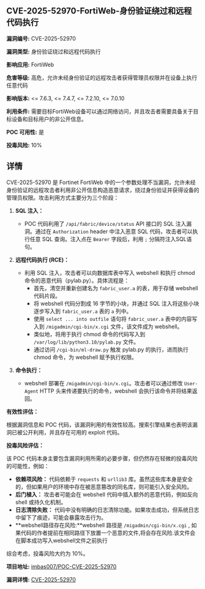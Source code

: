 ## CVE-2025-52970-FortiWeb-身份验证绕过和远程代码执行

**漏洞编号:** CVE-2025-52970

**漏洞类型:** 身份验证绕过和远程代码执行

**影响应用:** FortiWeb

**危害等级:** 高危，允许未经身份验证的远程攻击者获得管理员权限并在设备上执行任意代码

**影响版本:** <= 7.6.3, <= 7.4.7, <= 7.2.10, <= 7.0.10

**利用条件:** 需要目标FortiWeb设备可以通过网络访问，并且攻击者需要具备关于目标设备和目标用户的非公开信息。

**POC 可用性:** 是

**投毒风险:** 10%

## 详情

CVE-2025-52970 是 Fortinet FortiWeb 中的一个参数处理不当漏洞，允许未经身份验证的远程攻击者利用非公开信息构造恶意请求，绕过身份验证并获得设备的管理员权限。攻击利用方式主要分为三个阶段：

1.  **SQL 注入：**
    *   POC 代码利用了 `/api/fabric/device/status` API 接口的 SQL 注入漏洞。通过在 `Authorization` header 中注入恶意 SQL 代码，攻击者可以执行任意 SQL 查询。注入点在 `Bearer` 字段后，利用 `;` 分隔符注入SQL语句。

2.  **远程代码执行 (RCE)：**
    *   利用 SQL 注入，攻击者可以向数据库表中写入 webshell 和执行 chmod 命令的恶意代码（pylab.py）。具体流程是：
        *   首先，清空并重新创建名为 `fabric_user.a` 的表，用于存储 webshell 代码片段。
        *   将 webshell 代码分割成 16 字节的小块，并通过 SQL 注入将这些小块逐步写入到 `fabric_user.a` 表的 `a` 列中。
        *   使用 `select ... into outfile` 语句将 `fabric_user.a` 表中的内容写入到 `/migadmin/cgi-bin/x.cgi` 文件，该文件成为 webshell。
        *   类似地，将用于执行 chmod 命令的代码写入到 `/var/log/lib/python3.10/pylab.py` 文件。
        *   通过访问 `/cgi-bin/ml-draw.py` 触发 pylab.py 的执行，进而执行 chmod 命令，为 webshell 赋予执行权限。

3.  **命令执行：**
    *   webshell 部署在 `/migadmin/cgi-bin/x.cgi`。攻击者可以通过修改 `User-Agent` HTTP 头来传递要执行的命令，webshell 会执行该命令并将结果返回。

**有效性评估：**

根据漏洞信息和 POC 代码，该漏洞利用的有效性较高。搜索引擎结果也表明该漏洞已被公开利用，并且存在可用的 exploit 代码。

**投毒风险评估：**

该 POC 代码本身主要包含漏洞利用所需的必要步骤，但仍然存在轻微的投毒风险的可能性，例如：

*   **依赖项风险：** 代码依赖于 `requests` 和 `urllib3` 库。虽然这些库本身是安全的，但如果用户的环境中存在被恶意篡改的同名库，则可能引入安全风险。
*   **后门植入：** 攻击者可能会在 webshell 代码中插入额外的恶意代码，例如反向 shell 或持久化机制。
*   **日志清除失败：** 代码中没有明确的日志清除功能。如果攻击成功，但系统日志中留下了痕迹，可能会暴露攻击行为。
*   **webshell路径存在风险:**webshell 路径是 `/migadmin/cgi-bin/x.cgi` , 如果代码的作者提前在相同路径下放置一个恶意的文件,将会存在风险.该文件会在脚本成功写入webshell文件之前执行

综合考虑，投毒风险大约为 10%。

**项目地址:** [imbas007/POC-CVE-2025-52970](https://github.com/imbas007/POC-CVE-2025-52970)

**漏洞详情:** [CVE-2025-52970](https://nvd.nist.gov/vuln/detail/CVE-2025-52970)